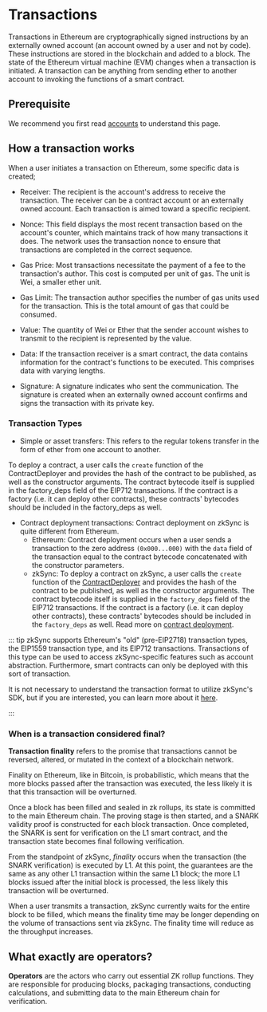 # Transactions

Transactions in Ethereum are cryptographically signed instructions by an externally owned account (an account owned by a user and not by code). These instructions are stored in the blockchain and added to a block.
The state of the Ethereum virtual machine (EVM) changes when a transaction is initiated. A transaction can be anything from sending ether to another account to invoking the functions of a smart contract.

## Prerequisite

We recommend you first read [accounts](https://ethereum.org/en/developers/docs/accounts/) to understand this page.

## How a transaction works

When a user initiates a transaction on Ethereum, some specific data is created;

- Receiver: The recipient is the account's address to receive the transaction. The receiver can be a contract account or an externally owned account. Each transaction is aimed toward a specific recipient.

- Nonce: This field displays the most recent transaction based on the account's counter, which maintains track of how many transactions it does. The network uses the transaction nonce to ensure that transactions are completed in the correct sequence.

- Gas Price: Most transactions necessitate the payment of a fee to the transaction's author. This cost is computed per unit of gas. The unit is Wei, a smaller ether unit.

- Gas Limit: The transaction author specifies the number of gas units used for the transaction. This is the total amount of gas that could be consumed.

- Value: The quantity of Wei or Ether that the sender account wishes to transmit to the recipient is represented by the value.

- Data: If the transaction receiver is a smart contract, the data contains information for the contract's functions to be executed. This comprises data with varying lengths.

- Signature: A signature indicates who sent the communication. The signature is created when an externally owned account confirms and signs the transaction with its private key.

### Transaction Types

- Simple or asset transfers: This refers to the regular tokens transfer in the form of ether from one account to another.

To deploy a contract, a user calls the `create` function of the ContractDeployer and provides the hash of the contract to be published, as well as the constructor arguments. The contract bytecode itself is supplied in the factory_deps field of the EIP712 transactions. If the contract is a factory (i.e. it can deploy other contracts), these contracts' bytecodes should be included in the factory_deps as well.

- Contract deployment transactions: Contract deployment on zkSync is quite different from Ethereum.
  - Ethereum: Contract deployment occurs when a user sends a transaction to the zero address `(0x000...000)` with the `data` field of the transaction equal to the contract bytecode concatenated with the constructor parameters.
  - zkSync: To deploy a contract on zkSync, a user calls the `create` function of the [ContractDeployer](../contracts/system-contracts.md#contractdeployer) and provides the hash of the contract to be published, as well as the constructor arguments. 
  The contract bytecode itself is supplied in the `factory_deps` field of the EIP712 transactions. 
  If the contract is a factory (i.e. it can deploy other contracts), these contracts' bytecodes should be included in the `factory_deps` as well.
  Read more on [contract deployment](../contracts/contracts.md).

::: tip
zkSync supports Ethereum's "old" (pre-EIP2718) transaction types, the EIP1559 transaction type, and its EIP712 transactions. Transactions of this type can be used to access zkSync-specific features such as account abstraction. Furthermore, smart contracts can only be deployed with this sort of transaction.

It is not necessary to understand the transaction format to utilize zkSync's SDK, but if you are interested, you can learn more about it [here](../../../api/api.md#eip712).

:::

### When is a transaction considered final?

**Transaction finality** refers to the promise that transactions cannot be reversed, altered, or mutated in the context of a blockchain network.

Finality on Ethereum, like in Bitcoin, is probabilistic, which means that the more blocks passed after the transaction was executed, the less likely it is that this transaction will be overturned.

Once a block has been filled and sealed in zk rollups, its state is committed to the main Ethereum chain. The proving stage is then started, and a SNARK validity proof is constructed for each block transaction. Once completed, the SNARK is sent for verification on the L1 smart contract, and the transaction state becomes final following verification.

From the standpoint of zkSync, _finality_ occurs when the transaction (the SNARK verification) is executed by L1. At this point, the guarantees are the same as any other L1 transaction within the same L1 block; the more L1 blocks issued after the initial block is processed, the less likely this transaction will be overturned.

When a user transmits a transaction, zkSync currently waits for the entire block to be filled, which means the finality time may be longer depending on the volume of transactions sent via zkSync. The finality time will reduce as the throughput increases.

## What exactly are operators?

**Operators** are the actors who carry out essential ZK rollup functions. They are responsible for producing blocks, packaging transactions, conducting calculations, and submitting data to the main Ethereum chain for verification.